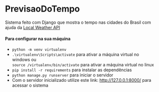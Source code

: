 ﻿<h1>PrevisaoDoTempo</h1>

<p>Sistema feito com Django que mostra o tempo nas cidades do Brasil com ajuda da <a href="https://www.worldweatheronline.com/developer/api/" target="_blank">Local Weather API</a></p>

<h4>Para configurar na sua máquina</h4>

<ul>
  <li><code>python -m venv virtualenv</code></li>
  <li><code>.\virtualenv\Scripts\activate</code> para ativar a máquina virtual no windows ou <br /><code>source /virtualenv/bin/activate</code> para ativar a máquina virtual no linux <br /></li>
  <li><code>pip install -r requirements</code> para instalar as dependências</li>
  <li><code>python manage.py runserver</code> para iniciar o servidor</li>
  <li>Com o servidor inicializado utilize este link: <a href="http://127.0.0.1:8000/">http://127.0.0.1:8000/</a> para acessar o sistema</li>
</ul>
